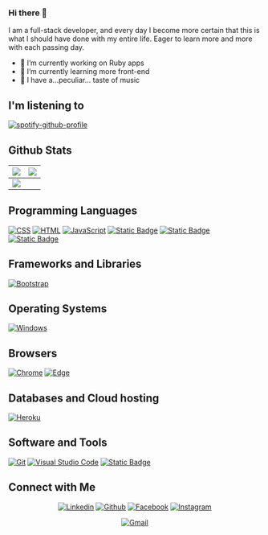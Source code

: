 ### Hi there 👋

I am a full-stack developer, and every day I become more certain that this is what I should have done with my entire life. Eager to learn more and more with each passing day.

- 🔭 I’m currently working on Ruby apps
- 🌱 I’m currently learning more front-end
- 🎼 I have a...peculiar... taste of music

## I'm listening to

[![spotify-github-profile](https://spotify-github-profile.vercel.app/api/view?uid=thonybmx16&cover_image=false&theme=novatorem&show_offline=true&background_color=250909&interchange=false&bar_color=8517cf&bar_color_cover=false)](https://spotify-github-profile.vercel.app/api/view?uid=thonybmx16&redirect=true)

## Github Stats

<img src="https://github-readme-stats.vercel.app/api?username=thony-vieira&&show_icons=true&count_private=true&theme=github_dark">|<img src="https://github-readme-streak-stats.herokuapp.com/?user=thony-vieira&theme=blueberry_duo"/>
|---|---|
<img src="https://github-readme-stats.vercel.app/api/top-langs/?username=thony-vieira&layout=compact&theme=github_dark"/>|

## Programming Languages

<p>
    <a href="#"><img alt="CSS" src="https://img.shields.io/badge/CSS%20-%231572B6.svg?logo=css3&logoColor=white"></a>
    <a href="#"><img alt="HTML" src="https://img.shields.io/badge/HTML%20-%23E34F26.svg?logo=html5&logoColor=white"></a>
    <a href="#"><img alt="JavaScript" src="https://img.shields.io/badge/JavaScript%20-%23F7DF1E.svg?logo=javascript&logoColor=black"></a>
    <a href="#"><img alt="Static Badge" src="https://img.shields.io/badge/ruby-red?logo=ruby"></a>            
    <a href="#"> <img alt="Static Badge" src="https://img.shields.io/badge/ruby_on_rails-red?logo=ruby%20on%20rails"></a>           
    <a href="#">  <img alt="Static Badge" src="https://img.shields.io/badge/SQL-orange"></a>                        
</p>

## Frameworks and Libraries
<p>
   <a href="#"><img alt="Bootstrap" src="https://img.shields.io/badge/Bootstrap-563D7C?logo=bootstrap&logoColor=white"></a>
</p>

## Operating Systems
<p>
	<a href="#"><img alt="Windows" src="https://img.shields.io/badge/Windows-0078D6?logo=windows&logoColor=white"></a>
</p>

## Browsers
<p>
	<a href="#"><img alt="Chrome" src="https://img.shields.io/badge/Google_chrome-4285F4?logo=Google-Chrome&logoColor=white"></a>
	<a href="#"><img alt="Edge" src="https://img.shields.io/badge/Microsoft_Edge-0078D7?logo=Microsoft-edge&logoColor=white"></a>
</p>

## Databases and Cloud hosting

<p>
  <a href="#"><img alt="Heroku" src="https://img.shields.io/badge/Xampp%20-%23430098.svg?logo=xampp&logoColor=white"></a>
</p> 

## Software and Tools
 <p>
  <a href="#"><img alt="Git" src="https://img.shields.io/badge/Git%20-%23F05033.svg?logo=git&logoColor=white"></a>
	<a href="#"><img alt="Visual Studio Code" src="https://img.shields.io/badge/Visual%20Studio%20Code-0078d7.svg?logo=visual-studio-code&logoColor=white"></a>
  <a href="#"><img alt="Static Badge" src="https://img.shields.io/badge/Figma%20-%20%23F24E1E?logo=Figma&logoColor=white"></a>

 </p>


## Connect with Me


<p align="center">
  <a href="https://www.linkedin.com/in/anthony-moura-vieira"><img alt="Linkedin" title="Anthony Vieira Linkedin" src="https://img.shields.io/badge/LinkedIn-0077B5?style=for-the-badge&logo=linkedin&logoColor=white"></a>
  <a href="https://github.com/thony-vieira"><img alt="Github" title="thony-vieira Github" src="https://img.shields.io/badge/GitHub-100000?style=for-the-badge&logo=github&logoColor=white"></a>
  <a href="https://www.facebook.com/anthony.mouravieira"><img alt="Facebook" title="Anthony Vieira FB" src="https://img.shields.io/badge/Facebook-1877F2?style=for-the-badge&logo=facebook&logoColor=white"></a>
  <a href="https://www.instagram.com/thonymouravieira/"><img alt="Instagram" title="Anthony Vieira Instagram" src="https://img.shields.io/badge/Instagram-E4405F?style=for-the-badge&logo=instagram&logoColor=white"></a>
 </p>
 <p align="center">
  <a href="mailto:anthonymouravieira@gmail.com"><img alt="Gmail" title="Anthony Vieira Gmail" src="https://img.shields.io/badge/Gmail-D14836?style=for-the-badge&logo=gmail&logoColor=white"></a>
 </p>
